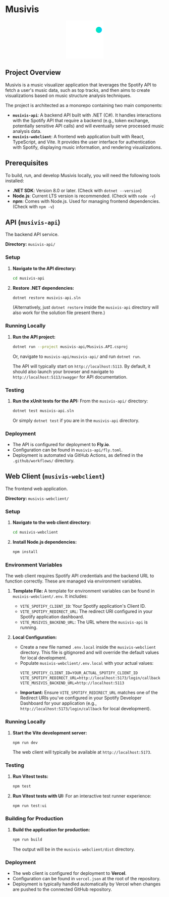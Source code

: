 # Musivis

<div align="center">
  <img src="./musivis-webclient/src/assets/musivis-icon-animated.svg" alt="Musivis Logo" width="120" height="120">
</div>

## Project Overview

Musivis is a music visualizer application that leverages the Spotify API to fetch a user's music data, such as top tracks, and then aims to create visualizations based on music structure analysis techniques.

The project is architected as a monorepo containing two main components:

-   **`musivis-api`**: A backend API built with .NET (C#). It handles interactions with the Spotify API that require a backend (e.g., token exchange, potentially sensitive API calls) and will eventually serve processed music analysis data.
-   **`musivis-webclient`**: A frontend web application built with React, TypeScript, and Vite. It provides the user interface for authentication with Spotify, displaying music information, and rendering visualizations.

## Prerequisites

To build, run, and develop Musivis locally, you will need the following tools installed:

-   **.NET SDK**: Version 8.0 or later. (Check with `dotnet --version`)
-   **Node.js**: Current LTS version is recommended. (Check with `node -v`)
-   **npm**: Comes with Node.js. Used for managing frontend dependencies. (Check with `npm -v`)

## API (`musivis-api`)

The backend API service.

**Directory:** `musivis-api/`

### Setup

1.  **Navigate to the API directory:**
    ```bash
    cd musivis-api
    ```
2.  **Restore .NET dependencies:**
    ```bash
    dotnet restore musivis-api.sln
    ```
    (Alternatively, just `dotnet restore` inside the `musivis-api` directory will also work for the solution file present there.)

### Running Locally

1.  **Run the API project:**

    ```bash
    dotnet run --project musivis-api/Musivis.API.csproj
    ```

    Or, navigate to `musivis-api/musivis-api/` and run `dotnet run`.

    The API will typically start on `http://localhost:5113`. By default, it should also launch your browser and navigate to `http://localhost:5113/swagger` for API documentation.

### Testing

1.  **Run the xUnit tests for the API:**
    From the `musivis-api/` directory:
    ```bash
    dotnet test musivis-api.sln
    ```
    Or simply `dotnet test` if you are in the `musivis-api` directory.

### Deployment

-   The API is configured for deployment to **Fly.io**.
-   Configuration can be found in `musivis-api/fly.toml`.
-   Deployment is automated via GitHub Actions, as defined in the `.github/workflows/` directory.

## Web Client (`musivis-webclient`)

The frontend web application.

**Directory:** `musivis-webclient/`

### Setup

1.  **Navigate to the web client directory:**
    ```bash
    cd musivis-webclient
    ```
2.  **Install Node.js dependencies:**
    ```bash
    npm install
    ```

### Environment Variables

The web client requires Spotify API credentials and the backend URL to function correctly. These are managed via environment variables.

1.  **Template File:** A template for environment variables can be found in `musivis-webclient/.env`. It includes:

    -   `VITE_SPOTIFY_CLIENT_ID`: Your Spotify application's Client ID.
    -   `VITE_SPOTIFY_REDIRECT_URL`: The redirect URI configured in your Spotify application dashboard.
    -   `VITE_MUSIVIS_BACKEND_URL`: The URL where the `musivis-api` is running.

2.  **Local Configuration:**
    -   Create a new file named `.env.local` inside the `musivis-webclient` directory. This file is gitignored and will override the default values for local development.
    -   Populate `musivis-webclient/.env.local` with your actual values:
        ```env
        VITE_SPOTIFY_CLIENT_ID=YOUR_ACTUAL_SPOTIFY_CLIENT_ID
        VITE_SPOTIFY_REDIRECT_URL=http://localhost:5173/login/callback
        VITE_MUSIVIS_BACKEND_URL=http://localhost:5113
        ```
    -   **Important:** Ensure `VITE_SPOTIFY_REDIRECT_URL` matches one of the Redirect URIs you've configured in your Spotify Developer Dashboard for your application (e.g., `http://localhost:5173/login/callback` for local development).

### Running Locally

1.  **Start the Vite development server:**
    ```bash
    npm run dev
    ```
    The web client will typically be available at `http://localhost:5173`.

### Testing

1.  **Run Vitest tests:**
    ```bash
    npm test
    ```
2.  **Run Vitest tests with UI:**
    For an interactive test runner experience:
    ```bash
    npm run test:ui
    ```

### Building for Production

1.  **Build the application for production:**
    ```bash
    npm run build
    ```
    The output will be in the `musivis-webclient/dist` directory.

### Deployment

-   The web client is configured for deployment to **Vercel**.
-   Configuration can be found in `vercel.json` at the root of the repository.
-   Deployment is typically handled automatically by Vercel when changes are pushed to the connected GitHub repository.
